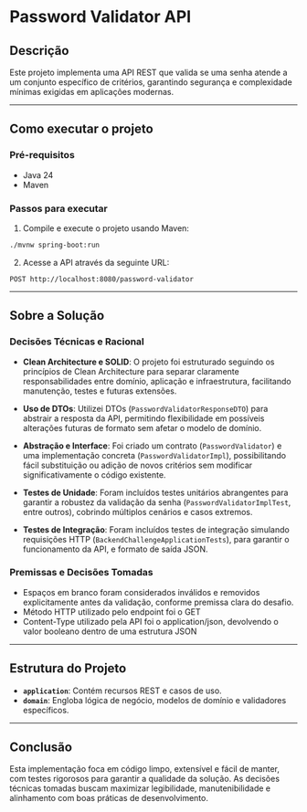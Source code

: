 
# Password Validator API

## Descrição

Este projeto implementa uma API REST que valida se uma senha atende a um conjunto específico de critérios, garantindo segurança e complexidade mínimas exigidas em aplicações modernas.

---

## Como executar o projeto

### Pré-requisitos

- Java 24
- Maven

### Passos para executar

1. Compile e execute o projeto usando Maven:

```bash
./mvnw spring-boot:run
```

2. Acesse a API através da seguinte URL:

```
POST http://localhost:8080/password-validator
```

---

## Sobre a Solução

### Decisões Técnicas e Racional

- **Clean Architecture e SOLID**: O projeto foi estruturado seguindo os princípios de Clean Architecture para separar claramente responsabilidades entre domínio, aplicação e infraestrutura, facilitando manutenção, testes e futuras extensões.

- **Uso de DTOs**: Utilizei DTOs (`PasswordValidatorResponseDTO`) para abstrair a resposta da API, permitindo flexibilidade em possíveis alterações futuras de formato sem afetar o modelo de domínio.

- **Abstração e Interface**: Foi criado um contrato (`PasswordValidator`) e uma implementação concreta (`PasswordValidatorImpl`), possibilitando fácil substituição ou adição de novos critérios sem modificar significativamente o código existente.

- **Testes de Unidade**: Foram incluídos testes unitários abrangentes para garantir a robustez da validação da senha (`PasswordValidatorImplTest`, entre outros), cobrindo múltiplos cenários e casos extremos.

- **Testes de Integração**: Foram incluídos testes de integração simulando requisições HTTP (`BackendChallengeApplicationTests`), para garantir o funcionamento da API, e formato de saída JSON.

### Premissas e Decisões Tomadas

- Espaços em branco foram considerados inválidos e removidos explicitamente antes da validação, conforme premissa clara do desafio.
- Método HTTP utilizado pelo endpoint foi o GET
- Content-Type utilizado pela API foi o application/json, devolvendo o valor booleano dentro de uma estrutura JSON

---

## Estrutura do Projeto

- **`application`**: Contém recursos REST e casos de uso.
- **`domain`**: Engloba lógica de negócio, modelos de domínio e validadores específicos.

---

## Conclusão

Esta implementação foca em código limpo, extensível e fácil de manter, com testes rigorosos para garantir a qualidade da solução. As decisões técnicas tomadas buscam maximizar legibilidade, manutenibilidade e alinhamento com boas práticas de desenvolvimento.
